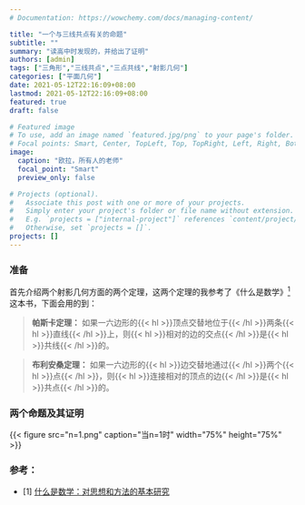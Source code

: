 ```yaml
---
# Documentation: https://wowchemy.com/docs/managing-content/

title: "一个与三线共点有关的命题"
subtitle: ""
summary: "读高中时发现的，并给出了证明"
authors: [admin]
tags: ["三角形","三线共点","三点共线","射影几何"]
categories: ["平面几何"]
date: 2021-05-12T22:16:09+08:00
lastmod: 2021-05-12T22:16:09+08:00
featured: true
draft: false

# Featured image
# To use, add an image named `featured.jpg/png` to your page's folder.
# Focal points: Smart, Center, TopLeft, Top, TopRight, Left, Right, BottomLeft, Bottom, BottomRight.
image:
  caption: "欧拉，所有人的老师"
  focal_point: "Smart"
  preview_only: false

# Projects (optional).
#   Associate this post with one or more of your projects.
#   Simply enter your project's folder or file name without extension.
#   E.g. `projects = ["internal-project"]` references `content/project/deep-learning/index.md`.
#   Otherwise, set `projects = []`.
projects: []
---
```


### 准备

首先介绍两个射影几何方面的两个定理，这两个定理的我参考了《什么是数学》[<sup>1</sup>](#refer-anchor)这本书，下面会用的到：

> __帕斯卡定理：__
  如果一六边形的{{< hl >}}顶点交替地位于{{< /hl >}}两条{{< hl >}}直线{{< /hl >}}上，则{{< hl >}}相对的边的交点{{< /hl >}}是{{< hl >}}共线{{< /hl >}}的。

>__布利安桑定理：__
  如果一六边形的{{< hl >}}边交替地通过{{< /hl >}}两个{{< hl >}}点{{< /hl >}}，则{{< hl >}}连接相对的顶点的边{{< /hl >}}是{{< hl >}}共点{{< /hl >}}的。

### 两个命题及其证明



{{< figure src="n=1.png" caption="当n=1时"  width="75%" height="75%" >}}


<div id = "refer-anchor"></div>

### 参考：


- [1] [什么是数学：对思想和方法的基本研究]()
